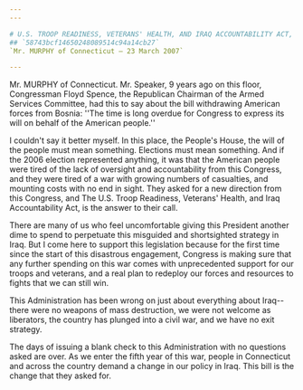 ```yaml
---
---

# U.S. TROOP READINESS, VETERANS' HEALTH, AND IRAQ ACCOUNTABILITY ACT,
## `58743bcf14650248089514c94a14cb27`
`Mr. MURPHY of Connecticut — 23 March 2007`

---
```



Mr. MURPHY of Connecticut. Mr. Speaker, 9 years ago on this floor, 
Congressman Floyd Spence, the Republican Chairman of the Armed Services 
Committee, had this to say about the bill withdrawing American forces 
from Bosnia: ''The time is long overdue for Congress to express its 
will on behalf of the American people.''

I couldn't say it better myself. In this place, the People's House, 
the will of the people must mean something. Elections must mean 
something. And if the 2006 election represented anything, it was that 
the American people were tired of the lack of oversight and 
accountability from this Congress, and they were tired of a war with 
growing numbers of casualties, and mounting costs with no end in sight. 
They asked for a new direction from this Congress, and The U.S. Troop 
Readiness, Veterans' Health, and Iraq Accountability Act, is the answer 
to their call.

There are many of us who feel uncomfortable giving this President 
another dime to spend to perpetuate this misguided and shortsighted 
strategy in Iraq. But I come here to support this legislation because 
for the first time since the start of this disastrous engagement, 
Congress is making sure that any further spending on this war comes 
with unprecedented support for our troops and veterans, and a real plan 
to redeploy our forces and resources to fights that we can still win.

This Administration has been wrong on just about everything about 
Iraq--there were no weapons of mass destruction, we were not welcome as 
liberators, the country has plunged into a civil war, and we have no 
exit strategy.

The days of issuing a blank check to this Administration with no 
questions asked are over. As we enter the fifth year of this war, 
people in Connecticut and across the country demand a change in our 
policy in Iraq. This bill is the change that they asked for.
